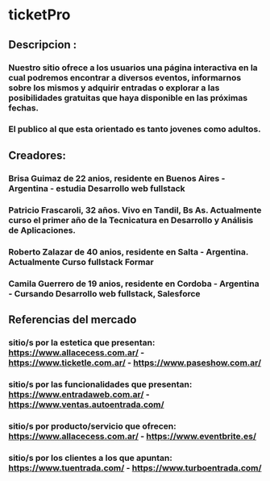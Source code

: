 # ticketPro 

## Descripcion :

### Nuestro sitio ofrece a los usuarios una página interactiva en la cual podremos encontrar a diversos eventos, informarnos sobre los mismos y adquirir entradas o explorar a las posibilidades gratuitas que haya disponible en las próximas fechas.

### El publico al que esta orientado es tanto jovenes como adultos.

## Creadores:

### Brisa Guimaz de 22 anios, residente en Buenos Aires - Argentina - estudia Desarrollo web fullstack

### Patricio Frascaroli, 32 años. Vivo en Tandil, Bs As. Actualmente curso el primer año de la Tecnicatura en Desarrollo y Análisis de Aplicaciones.

### Roberto Zalazar de 40 anios, residente en Salta - Argentina. Actualmente Curso fullstack Formar

### Camila Guerrero de 19 anios, residente en Cordoba - Argentina - Cursando Desarrollo web fullstack, Salesforce

## Referencias del mercado

### sitio/s por la estetica que presentan: https://www.allacecess.com.ar/ - https://www.ticketle.com.ar/ - https://www.paseshow.com.ar/

### sitio/s por las funcionalidades que presentan: https://www.entradaweb.com.ar/ - https://www.ventas.autoentrada.com/

### sitio/s por producto/servicio que ofrecen: https://www.allacecess.com.ar/ - https://www.eventbrite.es/

### sitio/s por los clientes a los que apuntan: https://www.tuentrada.com/ - https://www.turboentrada.com/